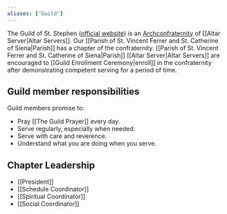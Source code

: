 ```yaml
---
aliases: ["Guild"]
---
```

The Guild of St. Stephen ([official website](https://guildofststephen.org/)) is an [Archconfraternity](https://www.newadvent.org/cathen/04223a.htm) of [[Altar Server|Altar Servers]]. Our [[Parish of St. Vincent Ferrer and St. Catherine of Siena|Parish]] has a chapter of the confraternity. [[Parish of St. Vincent Ferrer and St. Catherine of Siena|Parish]] [[Altar Server|Altar Servers]] are encouraged to [[Guild Enrollment Ceremony|enroll]] in the confraternity after demonstrating competent serving for a period of time.

## Guild member responsibilities
Guild members promise to:
- Pray [[The Guild Prayer]] every day.
- Serve regularly, especially when needed.
- Serve with care and reverence.
- Understand what you are doing when you serve.

## Chapter Leadership
- [[President]]
- [[Schedule Coordinator]]
- [[Spiritual Coordinator]]
- [[Social Coordinator]]